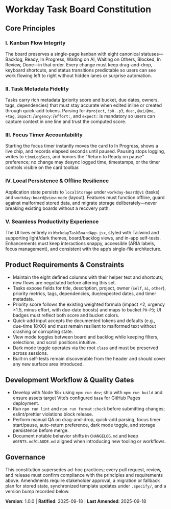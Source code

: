 # Workday Task Board Constitution

## Core Principles

### I. Kanban Flow Integrity

The board preserves a single-page kanban with eight canonical statuses—Backlog, Ready, In Progress, Waiting on AI, Waiting on Others, Blocked, In Review, Done—in that order. Every change must keep drag-and-drop, keyboard shortcuts, and status transitions predictable so users can see work flowing left to right without hidden lanes or surprise automation.

### II. Task Metadata Fidelity

Tasks carry rich metadata (priority score and bucket, due dates, owners, tags, dependencies) that must stay accurate when edited inline or created through quick-add tokens. Parsing for `#project`, `!p0..p3`, `due:`, `@ai/@me`, `+tag`, `impact:`/`urgency:`/`effort:`, and `expect:` is mandatory so users can capture context in one line and trust the computed score.

### III. Focus Timer Accountability

Starting the focus timer instantly moves the card to In Progress, shows a live chip, and records elapsed seconds until paused. Pausing stops logging, writes to `timeLogSecs`, and honors the "Return to Ready on pause" preference; no change may desync logged time, timestamps, or the timer controls visible on the card toolbar.

### IV. Local Persistence & Offline Resilience

Application state persists to `localStorage` under `workday-board@v1` (tasks) and `workday-board@view-mode` (layout). Features must function offline, guard against malformed stored data, and migrate storage deliberately—never breaking existing boards without a recovery path.

### V. Seamless Productivity Experience

The UI lives entirely in `WorkdayTaskBoardApp.jsx`, styled with Tailwind and supporting light/dark themes, board/backlog views, and in-app self-tests. Enhancements must keep interactions snappy, accessible (ARIA labels, focus management), and consistent with the app’s single-file architecture.

## Product Requirements & Constraints

- Maintain the eight defined columns with their helper text and shortcuts; new flows are negotiated before altering this set.
- Tasks expose fields for title, description, project, owner (`self`, `ai`, `other`), priority metrics, tags, dependencies, due/expected dates, and timer metadata.
- Priority score follows the existing weighted formula (impact ×2, urgency ×1.5, minus effort, with due-date boosts) and maps to bucket `P0`–`P3`; UI badges must reflect both score and bucket colors.
- Quick-add input accepts the documented tokens and defaults (e.g., due-time 18:00) and must remain resilient to malformed text without crashing or corrupting state.
- View mode toggles between board and backlog while keeping filters, selections, and scroll positions intuitive.
- Dark mode toggle operates via the root `class` and must be preserved across sessions.
- Built-in self-tests remain discoverable from the header and should cover any new surface area introduced.

## Development Workflow & Quality Gates

- Develop with Node 18+ using `npm run dev`; ship with `npm run build` and ensure assets target Vite’s configured `base` for GitHub Pages deployment.
- Run `npm run lint` and `npm run format:check` before submitting changes; eslint/prettier violations block release.
- Perform manual QA on drag-and-drop, quick-add parsing, focus timer start/pause, auto-return preference, dark mode toggle, and storage persistence before merge.
- Document notable behavior shifts in `CHANGELOG.md` and keep `AGENTS.md`/`CLAUDE.md` aligned when introducing new tooling or workflows.

## Governance

This constitution supersedes ad-hoc practices; every pull request, review, and release must confirm compliance with the principles and requirements above. Amendments require stakeholder approval, a migration or fallback plan for stored state, synchronized template updates under `.specify/`, and a version bump recorded below.

**Version**: 1.0.0 | **Ratified**: 2025-09-18 | **Last Amended**: 2025-09-18
